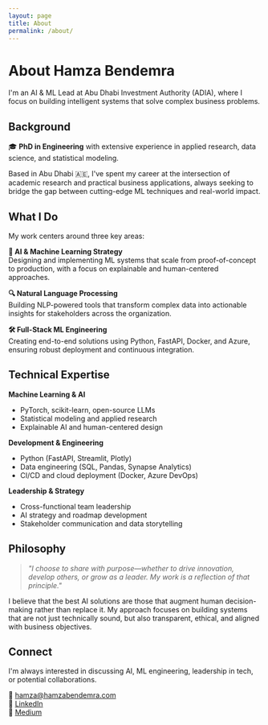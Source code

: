 ```yaml
---
layout: page
title: About
permalink: /about/
---
```


# About Hamza Bendemra

I'm an AI & ML Lead at Abu Dhabi Investment Authority (ADIA), where I focus on building intelligent systems that solve complex business problems.

## Background

🎓 **PhD in Engineering** with extensive experience in applied research, data science, and statistical modeling.

Based in Abu Dhabi 🇦🇪, I've spent my career at the intersection of academic research and practical business applications, always seeking to bridge the gap between cutting-edge ML techniques and real-world impact.

## What I Do

My work centers around three key areas:

**🤖 AI & Machine Learning Strategy**  
Designing and implementing ML systems that scale from proof-of-concept to production, with a focus on explainable and human-centered approaches.

**🔍 Natural Language Processing**  
Building NLP-powered tools that transform complex data into actionable insights for stakeholders across the organization.

**🛠️ Full-Stack ML Engineering**  
Creating end-to-end solutions using Python, FastAPI, Docker, and Azure, ensuring robust deployment and continuous integration.

## Technical Expertise

**Machine Learning & AI**  
- PyTorch, scikit-learn, open-source LLMs
- Statistical modeling and applied research
- Explainable AI and human-centered design

**Development & Engineering**  
- Python (FastAPI, Streamlit, Plotly)
- Data engineering (SQL, Pandas, Synapse Analytics)
- CI/CD and cloud deployment (Docker, Azure DevOps)

**Leadership & Strategy**  
- Cross-functional team leadership
- AI strategy and roadmap development
- Stakeholder communication and data storytelling

## Philosophy

> *"I choose to share with purpose—whether to drive innovation, develop others, or grow as a leader. My work is a reflection of that principle."*

I believe that the best AI solutions are those that augment human decision-making rather than replace it. My approach focuses on building systems that are not just technically sound, but also transparent, ethical, and aligned with business objectives.

## Connect

I'm always interested in discussing AI, ML engineering, leadership in tech, or potential collaborations.

📧 [hamza@hamzabendemra.com](mailto:hamza@hamzabendemra.com)  
💼 [LinkedIn](https://linkedin.com/in/hamzabendemra)  
📝 [Medium](https://medium.com/@hamzabendemra)
